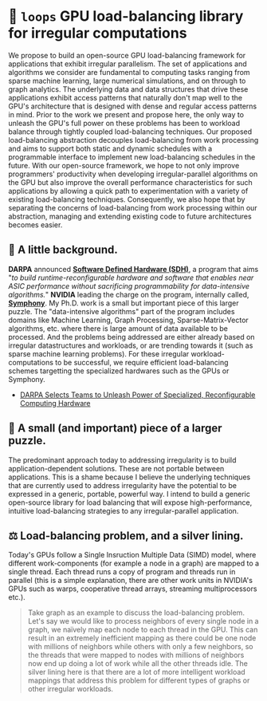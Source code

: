 # 🐧 `loops` GPU load-balancing library for irregular computations
We propose to build an open-source GPU load-balancing framework for applications that exhibit irregular parallelism. The set of applications and algorithms we consider are fundamental to computing tasks ranging from sparse machine learning, large numerical simulations, and on through to graph analytics. The underlying data and data structures that drive these applications exhibit access patterns that naturally don't map well to the GPU's architecture that is designed with dense and regular access patterns in mind. Prior to the work we present and propose here, the only way to unleash the GPU's full power on these problems has been to workload balance through tightly coupled load-balancing techniques. Our proposed load-balancing abstraction decouples load-balancing from work processing and aims to support both static and dynamic schedules with a programmable interface to implement new load-balancing schedules in the future. With our open-source framework, we hope to not only improve programmers' productivity when developing irregular-parallel algorithms on the GPU but also improve the overall performance characteristics for such applications by allowing a quick path to experimentation with a variety of existing load-balancing techniques. Consequently, we also hope that by separating the concerns of load-balancing from work processing within our abstraction, managing and extending existing code to future architectures becomes easier.

## :musical_note: A little background.
**DARPA** announced [**Software Defined Hardware (SDH)**](https://www.darpa.mil/program/software-defined-hardware), a program that aims "*to build runtime-reconfigurable hardware and software that enables near ASIC performance without sacrificing programmability for data-intensive algorithms.*" **NVIDIA** leading the charge on the program, internally called, [**Symphony**](https://blogs.nvidia.com/blog/2018/07/24/darpa-research-post-moores-law/). My Ph.D. work is a small but important piece of this larger puzzle. The "data-intensive algorithms" part of the program includes domains like Machine Learning, Graph Processing, Sparse-Matrix-Vector algorithms, etc. where there is large amount of data available to be processed. And the problems being addressed are either already based on irregular datastructures and workloads, or are trending towards it (such as sparse machine learning problems). For these irregular workload-computations to be successful, we require efficient load-balancing schemes targetting the specialized hardwares such as the GPUs or Symphony.
- [DARPA Selects Teams to Unleash Power of Specialized, Reconfigurable Computing Hardware](https://www.darpa.mil/news-events/2018-07-24a)

## 🧩 A small (and important) piece of a larger puzzle.
The predominant approach today to addressing irregularity is to build application-dependent solutions. These are not portable between applications. This is a shame because I believe the underlying techniques that are currently used to address irregularity have the potential to be expressed in a generic, portable, powerful way. I intend to build a generic open-source library for load balancing that will expose high-performance, intuitive load-balancing strategies to any irregular-parallel application.

## ⚖️ Load-balancing problem, and a silver lining.
Today's GPUs follow a Single Insruction Multiple Data (SIMD) model, where different work-components (for example a node in a graph) are mapped to a single thread. Each thread runs a copy of program and threads run in parallel (this is a simple explanation, there are other work units in NVIDIA's GPUs such as warps, cooperative thread arrays, streaming multiprocessors etc.). 

> Take graph as an example to discuss the load-balancing problem. Let's say we would like to process neighbors of every single node in a graph, we naïvely map each node to each thread in the GPU. This can result in an extremely inefficient mapping as there could be one node with millions of neighbors while others with only a few neighbors, so the threads that were mapped to nodes with millions of neighbors now end up doing a lot of work while all the other threads idle. The silver lining here is that there are a lot of more intelligent workload mappings that address this problem for different types of graphs or other irregular workloads.

